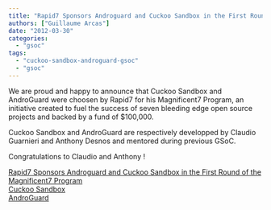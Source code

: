 ```yaml
---
title: "Rapid7 Sponsors Androguard and Cuckoo Sandbox in the First Round of the Magnificent7 Program"
authors: ["Guillaume Arcas"]
date: "2012-03-30"
categories: 
  - "gsoc"
tags: 
  - "cuckoo-sandbox-androguard-gsoc"
  - "gsoc"
---
```


We are proud and happy to announce that Cuckoo Sandbox and AndroGuard were choosen by Rapid7 for his Magnificent7 Program, an initiative created to fuel the success of seven bleeding edge open source projects and backed by a fund of $100,000. 

Cuckoo Sandbox and AndroGuard are respectively developped by Claudio Guarnieri and Anthony Desnos and mentored during previous GSoC.  

Congratulations to Claudio and Anthony !  

[Rapid7 Sponsors Androguard and Cuckoo Sandbox in the First Round of the Magnificent7 Program](http://www.rapid7.com/news-events/press-releases/2012/2012-magnificent7-program.jsp)  
[Cuckoo Sandbox](http://cuckoobox.org/)  
[AndroGuard](http://code.google.com/p/androguard/)
